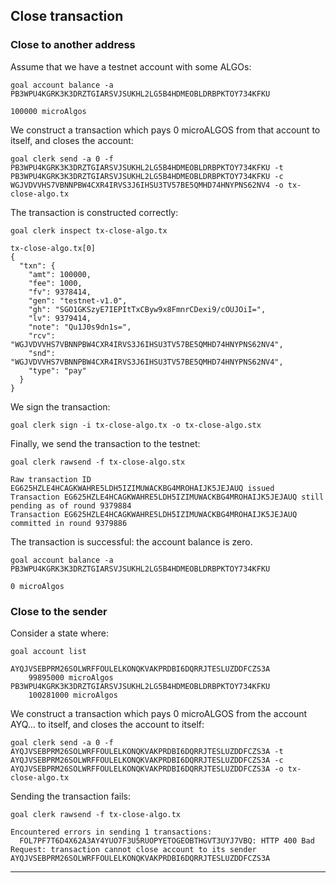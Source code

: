## Close transaction

### Close to another address

Assume that we have a testnet account with some ALGOs:

```
goal account balance -a PB3WPU4KGRK3K3DRZTGIARSVJSUKHL2LG5B4HDMEOBLDRBPKTOY734KFKU

100000 microAlgos
```

We construct a transaction which pays 0 microALGOS from that account to itself, and closes the account:
```
goal clerk send -a 0 -f PB3WPU4KGRK3K3DRZTGIARSVJSUKHL2LG5B4HDMEOBLDRBPKTOY734KFKU -t PB3WPU4KGRK3K3DRZTGIARSVJSUKHL2LG5B4HDMEOBLDRBPKTOY734KFKU -c WGJVDVVHS7VBNNPBW4CXR4IRVS3J6IHSU3TV57BE5QMHD74HNYPNS62NV4 -o tx-close-algo.tx
```

The transaction is constructed correctly:

```
goal clerk inspect tx-close-algo.tx

tx-close-algo.tx[0]
{
  "txn": {
    "amt": 100000,
    "fee": 1000,
    "fv": 9378414,
    "gen": "testnet-v1.0",
    "gh": "SGO1GKSzyE7IEPItTxCByw9x8FmnrCDexi9/cOUJOiI=",
    "lv": 9379414,
    "note": "Qu1J0s9dn1s=",
    "rcv": "WGJVDVVHS7VBNNPBW4CXR4IRVS3J6IHSU3TV57BE5QMHD74HNYPNS62NV4",
    "snd": "WGJVDVVHS7VBNNPBW4CXR4IRVS3J6IHSU3TV57BE5QMHD74HNYPNS62NV4",
    "type": "pay"
  }
}

```

We sign the transaction:
```
goal clerk sign -i tx-close-algo.tx -o tx-close-algo.stx
```

Finally, we send the transaction to the testnet:

```
goal clerk rawsend -f tx-close-algo.stx

Raw transaction ID EG625HZLE4HCAGKWAHRE5LDH5IZIMUWACKBG4MROHAIJK5JEJAUQ issued
Transaction EG625HZLE4HCAGKWAHRE5LDH5IZIMUWACKBG4MROHAIJK5JEJAUQ still pending as of round 9379884
Transaction EG625HZLE4HCAGKWAHRE5LDH5IZIMUWACKBG4MROHAIJK5JEJAUQ committed in round 9379886
```

The transaction is successful: the account balance is zero.

```
goal account balance -a PB3WPU4KGRK3K3DRZTGIARSVJSUKHL2LG5B4HDMEOBLDRBPKTOY734KFKU

0 microAlgos
```



### Close to the sender


Consider a state where:
```
goal account list

AYQJVSEBPRM26SOLWRFFOULELKONQKVAKPRDBI6DQRRJTESLUZDDFCZS3A
	99895000 microAlgos
PB3WPU4KGRK3K3DRZTGIARSVJSUKHL2LG5B4HDMEOBLDRBPKTOY734KFKU
	100281000 microAlgos
```

We construct a transaction which pays 0 microALGOS from the account AYQ... to itself, and closes the account to itself:

```
goal clerk send -a 0 -f AYQJVSEBPRM26SOLWRFFOULELKONQKVAKPRDBI6DQRRJTESLUZDDFCZS3A -t AYQJVSEBPRM26SOLWRFFOULELKONQKVAKPRDBI6DQRRJTESLUZDDFCZS3A -c AYQJVSEBPRM26SOLWRFFOULELKONQKVAKPRDBI6DQRRJTESLUZDDFCZS3A -o tx-close-algo.tx
```

Sending the transaction fails:
```
goal clerk rawsend -f tx-close-algo.tx

Encountered errors in sending 1 transactions:
  FOL7PF7T6D4X62A3AY4YUO7F3U5RUOPYETOGEOBTHGVT3UYJ7VBQ: HTTP 400 Bad Request: transaction cannot close account to its sender AYQJVSEBPRM26SOLWRFFOULELKONQKVAKPRDBI6DQRRJTESLUZDDFCZS3A
```

------
